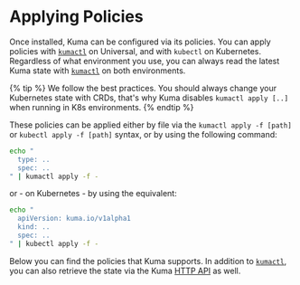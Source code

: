 ---
---
# Applying Policies

Once installed, Kuma can be configured via its policies. You can apply policies with [`kumactl`](../../explore/cli) on Universal, and with `kubectl` on Kubernetes. Regardless of what environment you use, you can always read the latest Kuma state with [`kumactl`](../../explore/cli) on both environments.

{% tip %}
We follow the best practices. You should always change your Kubernetes state with CRDs, that's why Kuma disables `kumactl apply [..]` when running in K8s environments.
{% endtip %}

These policies can be applied either by file via the `kumactl apply -f [path]` or `kubectl apply -f [path]` syntax, or by using the following command:

```sh
echo "
  type: ..
  spec: ..
" | kumactl apply -f -
```

or - on Kubernetes - by using the equivalent:

```sh
echo "
  apiVersion: kuma.io/v1alpha1
  kind: ..
  spec: ..
" | kubectl apply -f -
```

Below you can find the policies that Kuma supports. In addition to [`kumactl`](../../explore/cli), you can also retrieve the state via the Kuma [HTTP API](../../reference/http-api) as well.
